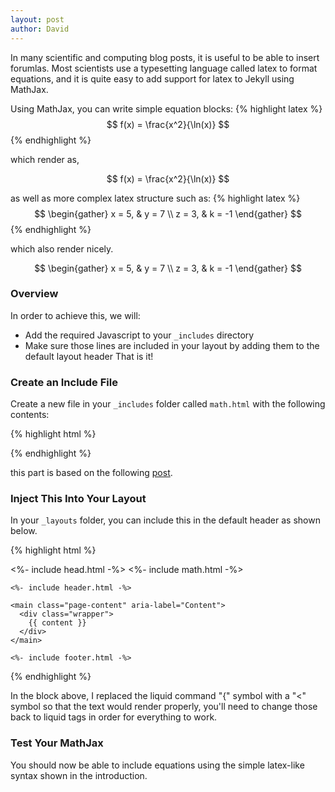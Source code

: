 ```yaml
---
layout: post
author: David
---
```


In many scientific and computing blog posts, it is useful to be able to insert forumlas.  Most scientists use a typesetting language called latex to format equations, and it is quite easy to add support for latex to Jekyll using MathJax.    

Using MathJax, you can write simple equation blocks: 
{% highlight latex %}
$$ f(x) = \frac{x^2}{\ln(x)} $$
{% endhighlight %}

which render as, 

$$ f(x) = \frac{x^2}{\ln(x)} $$

as well as more complex latex structure such as:
{% highlight latex %}
$$
\begin{gather}
x = 5, & y = 7 \\
z = 3, & k = -1
\end{gather}
$$
{% endhighlight %}

which also render nicely.

$$
\begin{gather}
x = 5, & y = 7 \\
z = 3, & k = -1
\end{gather}
$$

### Overview
In order to achieve this, we will: 
- Add the required Javascript to your `_includes` directory
- Make sure those lines are included in your layout by adding them to the default layout header
That is it! 

### Create an Include File 
Create a new file in your `_includes` folder called `math.html` with the following contents:

{% highlight html %}
<script type="text/x-mathjax-config">
  MathJax.Hub.Config({
    extensions: [
      "MathMenu.js",
      "MathZoom.js",
      "AssistiveMML.js",
      "a11y/accessibility-menu.js"
    ],
    jax: ["input/TeX", "output/CommonHTML"],
    TeX: {
      extensions: [
        "AMSmath.js",
        "AMSsymbols.js",
        "noErrors.js",
        "noUndefined.js",
      ]
    }
  });
</script>

<script type="text/javascript" async
  src="https://cdnjs.cloudflare.com/ajax/libs/mathjax/2.7.5/MathJax.js?config=TeX-MML-AM_CHTML">
</script>
{% endhighlight %}

this part is based on the following [post](https://quuxplusone.github.io/blog/2018/08/05/mathjax-in-jekyll).

### Inject This Into Your Layout
In your `_layouts` folder, you can include this in the default header as shown below.

{% highlight html %}

<!DOCTYPE html>
<html lang="{{ page.lang | default: site.lang | default: "en" }}">
  <%- include head.html -%>
  <%- include math.html -%>

  <body>

    <%- include header.html -%>

    <main class="page-content" aria-label="Content">
      <div class="wrapper">
        {{ content }}
      </div>
    </main>

    <%- include footer.html -%>

  </body>

</html>
{% endhighlight %}

In the block above, I replaced the liquid command "{" symbol with a "<" symbol so that the text would render properly, you'll need to change those back to liquid tags in order for everything to work.

### Test Your MathJax 
You should now be able to include equations using the simple latex-like syntax shown in the introduction. 
